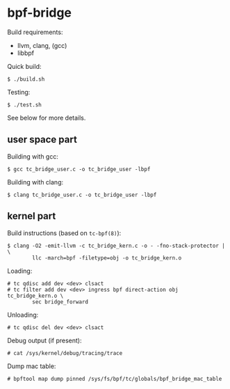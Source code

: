 # bpf-bridge

Build requirements:
* llvm, clang, (gcc)
* libbpf

Quick build:

```console
$ ./build.sh
```

Testing:

```console
$ ./test.sh
```

See below for more details.

## user space part

Building with gcc:

```console
$ gcc tc_bridge_user.c -o tc_bridge_user -lbpf
```

Building with clang:

```console
$ clang tc_bridge_user.c -o tc_bridge_user -lbpf
```

## kernel part

Build instructions (based on `tc-bpf(8)`):

```console
$ clang -O2 -emit-llvm -c tc_bridge_kern.c -o - -fno-stack-protector | \
        llc -march=bpf -filetype=obj -o tc_bridge_kern.o
```

Loading:

```console
# tc qdisc add dev <dev> clsact
# tc filter add dev <dev> ingress bpf direct-action obj tc_bridge_kern.o \
        sec bridge_forward
```

Unloading:

```console
# tc qdisc del dev <dev> clsact
```

Debug output (if present):

```console
# cat /sys/kernel/debug/tracing/trace
```

Dump mac table:

```console
# bpftool map dump pinned /sys/fs/bpf/tc/globals/bpf_bridge_mac_table
```
